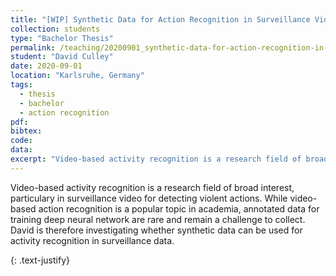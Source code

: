 ```yaml
---
title: "[WIP] Synthetic Data for Action Recognition in Surveillance Videos"
collection: students
type: "Bachelor Thesis"
permalink: /teaching/20200901_synthetic-data-for-action-recognition-in-surveillance-videos
student: "David Culley"
date: 2020-09-01
location: "Karlsruhe, Germany"
tags: 
  - thesis
  - bachelor
  - action recognition
pdf:
bibtex:
code: 
data: 
excerpt: "Video-based activity recognition is a research field of broad interest, particulary in surveillance video for detecting violent actions. While video-based action recognition is a popular topic in academia, annotated data for training deep neural network ..."
---
```


Video-based activity recognition is a research field of broad interest, particulary in surveillance video for detecting violent actions. While video-based action recognition is a popular topic in academia, annotated data for training deep neural network are rare and remain a challenge to collect. David is therefore investigating whether synthetic data can be used for activity recognition in surveillance data.


{: .text-justify}
